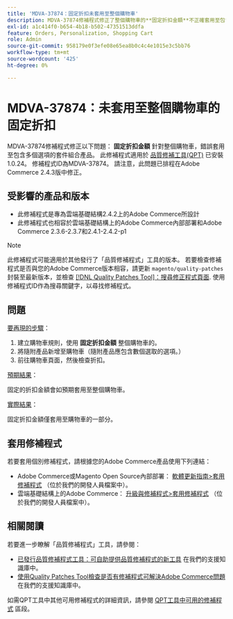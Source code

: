 ```yaml
---
title: 'MDVA-37874：固定折扣未套用至整個購物車'
description: MDVA-37874修補程式修正了整個購物車的**固定折扣金額**不正確套用至包含多個選項的套件產品的問題。 安裝[Quality Patches Tool (QPT)](https://devdocs.magento.com/guides/v2.4/comp-mgr/patching.html#mqp) 1.0.24時，即可使用此修補程式。 修補程式ID為MDVA-37874。 請注意，此問題已排程在Adobe Commerce 2.4.3版中修正。
exl-id: a1c414f0-b654-4b18-b502-47351513ddfa
feature: Orders, Personalization, Shopping Cart
role: Admin
source-git-commit: 958179e0f3efe08e65ea8b0c4c4e1015e3c5bb76
workflow-type: tm+mt
source-wordcount: '425'
ht-degree: 0%

---
```


# MDVA-37874：未套用至整個購物車的固定折扣

MDVA-37874修補程式修正以下問題： **固定折扣金額** 針對整個購物車，錯誤套用至包含多個選項的套件組合產品。 此修補程式適用於 [品質修補工具(QPT)](https://devdocs.magento.com/guides/v2.4/comp-mgr/patching.html#mqp) 已安裝1.0.24。 修補程式ID為MDVA-37874。 請注意，此問題已排程在Adobe Commerce 2.4.3版中修正。

## 受影響的產品和版本

* 此修補程式是專為雲端基礎結構2.4.2上的Adobe Commerce所設計
* 此修補程式也相容於雲端基礎結構上的Adobe Commerce內部部署和Adobe Commerce 2.3.6-2.3.7和2.4.1-2.4.2-p1

>[!NOTE]
>
>此修補程式可能適用於其他發行了「品質修補程式」工具的版本。 若要檢查修補程式是否與您的Adobe Commerce版本相容，請更新 `magento/quality-patches` 封裝至最新版本，並檢查 [[!DNL Quality Patches Tool]：搜尋修正程式頁面](https://devdocs.magento.com/quality-patches/tool.html#patch-grid). 使用修補程式ID作為搜尋關鍵字，以尋找修補程式。

## 問題


<u>要再現的步驟</u>：

1. 建立購物車規則，使用 **固定折扣金額** 整個購物車的。
1. 將隨附產品新增至購物車（隨附產品應包含數個選取的選項。）
1. 前往購物車頁面，然後檢查折扣。


<u>預期結果</u>：

固定的折扣金額會如預期套用至整個購物車。

<u>實際結果</u>：

固定折扣金額僅套用至購物車的一部分。


## 套用修補程式

若要套用個別修補程式，請根據您的Adobe Commerce產品使用下列連結：

* Adobe Commerce或Magento Open Source內部部署： [軟體更新指南>套用修補程式](https://devdocs.magento.com/guides/v2.4/comp-mgr/patching/mqp.html) （位於我們的開發人員檔案中）。
* 雲端基礎結構上的Adobe Commerce： [升級與修補程式>套用修補程式](https://devdocs.magento.com/cloud/project/project-patch.html) （位於我們的開發人員檔案中）。

## 相關閱讀

若要進一步瞭解「品質修補程式」工具，請參閱：

* [已發行品質修補程式工具：可自助提供品質修補程式的新工具](/help/announcements/adobe-commerce-announcements/magento-quality-patches-released-new-tool-to-self-serve-quality-patches.md) 在我們的支援知識庫中。
* [使用Quality Patches Tool檢查是否有修補程式可解決Adobe Commerce問題](/help/support-tools/patches-available-in-qpt-tool/check-patch-for-magento-issue-with-magento-quality-patches.md) 在我們的支援知識庫中。

如需QPT工具中其他可用修補程式的詳細資訊，請參閱 [QPT工具中可用的修補程式](https://support.magento.com/hc/en-us/sections/360010506631-Patches-available-in-QPT-tool-) 區段。
